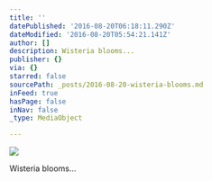 ```yaml
---
title: ''
datePublished: '2016-08-20T06:18:11.290Z'
dateModified: '2016-08-20T05:54:21.141Z'
author: []
description: Wisteria blooms...
publisher: {}
via: {}
starred: false
sourcePath: _posts/2016-08-20-wisteria-blooms.md
inFeed: true
hasPage: false
inNav: false
_type: MediaObject

---
```

![](https://the-grid-user-content.s3-us-west-2.amazonaws.com/19bfd749-888e-4318-86c0-5aabb43ad618.jpg)

Wisteria blooms...
